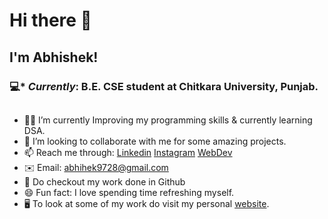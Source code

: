 # Hi there 👋

 ## I'm Abhishek!
### 💻* _Currently_: B.E. CSE student at Chitkara University, Punjab.
##
- 👨‍💻 I’m currently Improving my programming skills & currently learning DSA.
- 👯 I’m looking to collaborate with me for some amazing projects.
- 📫 Reach me through: [Linkedin](https://www.linkedin.com/in/abhiraj-singh-chatrath-880771214/)   [Instagram](https://www.instagram.com/i.abhishekmehta/)   [WebDev](https://weber4u.wixsite.com/halfcoder)
- ✉️ Email: abhihek9728@gmail.com
- 📝 Do checkout my work done in Github
- 😄 Fun fact: I love spending time refreshing myself.
- 🖥️ To look at some of my work do visit my personal [website](https://abhi-cyber.github.io/Portfolio/).
